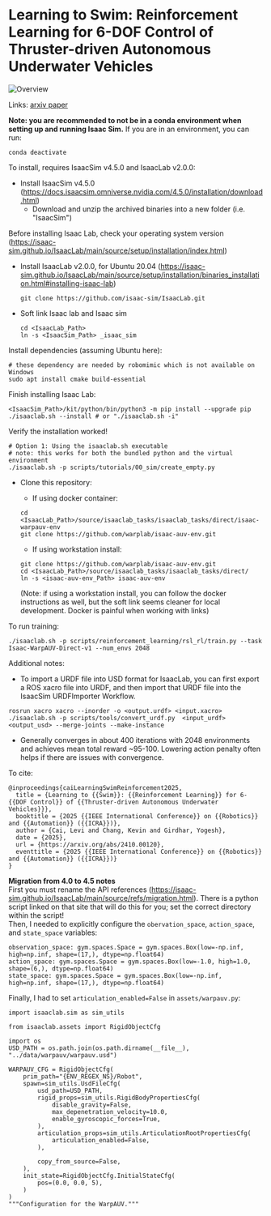 # Learning to Swim: Reinforcement Learning for 6-DOF Control of Thruster-driven Autonomous Underwater Vehicles

![Overview](./imgs/qual-overview.png)

Links: [arxiv paper](https://arxiv.org/abs/2410.00120)

**Note: you are recommended to not be in a conda environment when setting up and running Isaac Sim.** If you are in an environment, you can run:
```
conda deactivate
```

To install, requires IsaacSim v4.5.0 and IsaacLab v2.0.0:
- Install IsaacSim v4.5.0 (https://docs.isaacsim.omniverse.nvidia.com/4.5.0/installation/download.html)
  - Download and unzip the archived binaries into a new folder (i.e. "IsaacSim")

Before installing Isaac Lab, check your operating system version (https://isaac-sim.github.io/IsaacLab/main/source/setup/installation/index.html)
- Install IsaacLab v2.0.0, for Ubuntu 20.04 (https://isaac-sim.github.io/IsaacLab/main/source/setup/installation/binaries_installation.html#installing-isaac-lab)
  ```
  git clone https://github.com/isaac-sim/IsaacLab.git
  ```

- Soft link Isaac lab and Isaac sim 
  ```
  cd <IsaacLab_Path> 
  ln -s <IsaacSim_Path> _isaac_sim
  ```

Install dependencies (assuming Ubuntu here):
```
# these dependency are needed by robomimic which is not available on Windows
sudo apt install cmake build-essential
```

Finish installing Isaac Lab:
```
<IsaacSim_Path>/kit/python/bin/python3 -m pip install --upgrade pip
./isaaclab.sh --install # or "./isaaclab.sh -i"
```

Verify the installation worked!
```
# Option 1: Using the isaaclab.sh executable
# note: this works for both the bundled python and the virtual environment
./isaaclab.sh -p scripts/tutorials/00_sim/create_empty.py
```

- Clone this repository:

  - If using docker container:
  ```
  cd <IsaacLab_Path>/source/isaaclab_tasks/isaaclab_tasks/direct/isaac-warpauv-env
  git clone https://github.com/warplab/isaac-auv-env.git
  ```

  - If using workstation install:
  ```
  git clone https://github.com/warplab/isaac-auv-env.git
  cd <IsaacLab_Path>/source/isaaclab_tasks/isaaclab_tasks/direct/
  ln -s <isaac-auv-env_Path> isaac-auv-env
  ```
  (Note: if using a workstation install, you can follow the docker instructions as well, but the soft link seems cleaner for local development. Docker is painful when working with links)

To run training:
```
./isaaclab.sh -p scripts/reinforcement_learning/rsl_rl/train.py --task Isaac-WarpAUV-Direct-v1 --num_envs 2048
```

Additional notes:

 - To import a URDF file into USD format for IsaacLab, you can first export a ROS xacro file into URDF, and then import that URDF file into the IsaacSim URDFImporter Workflow.

 ```
 rosrun xacro xacro --inorder -o <output.urdf> <input.xacro>
 ./isaaclab.sh -p scripts/tools/convert_urdf.py  <input_urdf> <output_usd> --merge-joints --make-instance
 ```

 - Generally converges in about 400 iterations with 2048 environments and achieves mean total reward ~95-100. Lowering action penalty often helps if there are issues with convergence.

To cite:
```
@inproceedings{caiLearningSwimReinforcement2025,
  title = {Learning to {{Swim}}: {{Reinforcement Learning}} for 6-{{DOF Control}} of {{Thruster-driven Autonomous Underwater Vehicles}}},
  booktitle = {2025 {{IEEE International Conference}} on {{Robotics}} and {{Automation}} ({{ICRA}})},
  author = {Cai, Levi and Chang, Kevin and Girdhar, Yogesh},
  date = {2025},
  url = {https://arxiv.org/abs/2410.00120},
  eventtitle = {2025 {{IEEE International Conference}} on {{Robotics}} and {{Automation}} ({{ICRA}})}
}

```

**Migration from 4.0 to 4.5 notes** <br/>
First you must rename the API references (https://isaac-sim.github.io/IsaacLab/main/source/refs/migration.html). There is a python script linked on that site that will do this for you; set the correct directory within the script! <br/>
Then, I needed to explicitly configure the `obervation_space`, `action_space`, and `state_space` variables:
```[Python]
observation_space: gym.spaces.Space = gym.spaces.Box(low=-np.inf, high=np.inf, shape=(17,), dtype=np.float64)
action_space: gym.spaces.Space = gym.spaces.Box(low=-1.0, high=1.0, shape=(6,), dtype=np.float64)
state_space: gym.spaces.Space = gym.spaces.Box(low=-np.inf, high=np.inf, shape=(17,), dtype=np.float64)
```

Finally, I had to set `articulation_enabled=False` in `assets/warpauv.py`:
```
import isaaclab.sim as sim_utils

from isaaclab.assets import RigidObjectCfg

import os
USD_PATH = os.path.join(os.path.dirname(__file__), "../data/warpauv/warpauv.usd")

WARPAUV_CFG = RigidObjectCfg(
    prim_path="{ENV_REGEX_NS}/Robot",
    spawn=sim_utils.UsdFileCfg(
        usd_path=USD_PATH,
        rigid_props=sim_utils.RigidBodyPropertiesCfg(
            disable_gravity=False,
            max_depenetration_velocity=10.0,
            enable_gyroscopic_forces=True,
        ),
        articulation_props=sim_utils.ArticulationRootPropertiesCfg(
            articulation_enabled=False,
        ),

        copy_from_source=False,
    ),
    init_state=RigidObjectCfg.InitialStateCfg(
        pos=(0.0, 0.0, 5),
    )
)
"""Configuration for the WarpAUV."""
```

